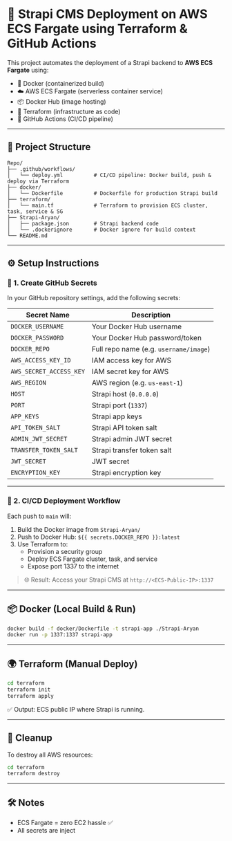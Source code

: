 # 🚀 Strapi CMS Deployment on AWS ECS Fargate using Terraform & GitHub Actions

This project automates the deployment of a Strapi backend to **AWS ECS Fargate** using:

- 🐳 Docker (containerized build)
- ☁️ AWS ECS Fargate (serverless container service)
- 📦 Docker Hub (image hosting)
- 🔧 Terraform (infrastructure as code)
- 🤖 GitHub Actions (CI/CD pipeline)

---

## 📁 Project Structure

```
Repo/
├── .github/workflows/
│   └── deploy.yml          # CI/CD pipeline: Docker build, push & deploy via Terraform
├── docker/
│   └── Dockerfile          # Dockerfile for production Strapi build
├── terraform/
│   └── main.tf             # Terraform to provision ECS cluster, task, service & SG
├── Strapi-Aryan/
│   ├── package.json        # Strapi backend code
│   └── .dockerignore       # Docker ignore for build context
└── README.md
```

---

## ⚙️ Setup Instructions

### 🔐 1. Create GitHub Secrets

In your GitHub repository settings, add the following secrets:

| Secret Name              | Description                             |
|--------------------------|-----------------------------------------|
| `DOCKER_USERNAME`        | Your Docker Hub username                |
| `DOCKER_PASSWORD`        | Your Docker Hub password/token          |
| `DOCKER_REPO`            | Full repo name (e.g. `username/image`)  |
| `AWS_ACCESS_KEY_ID`      | IAM access key for AWS                  |
| `AWS_SECRET_ACCESS_KEY`  | IAM secret key for AWS                  |
| `AWS_REGION`             | AWS region (e.g. `us-east-1`)           |
| `HOST`                   | Strapi host (`0.0.0.0`)                 |
| `PORT`                   | Strapi port (`1337`)                    |
| `APP_KEYS`               | Strapi app keys                         |
| `API_TOKEN_SALT`         | Strapi API token salt                   |
| `ADMIN_JWT_SECRET`       | Strapi admin JWT secret                 |
| `TRANSFER_TOKEN_SALT`    | Strapi transfer token salt              |
| `JWT_SECRET`             | JWT secret                              |
| `ENCRYPTION_KEY`         | Strapi encryption key                   |

---

### 🚀 2. CI/CD Deployment Workflow

Each push to `main` will:

1. Build the Docker image from `Strapi-Aryan/`
2. Push to Docker Hub: `${{ secrets.DOCKER_REPO }}:latest`
3. Use Terraform to:
   - Provision a security group
   - Deploy ECS Fargate cluster, task, and service
   - Expose port 1337 to the internet

> 🌐 Result: Access your Strapi CMS at `http://<ECS-Public-IP>:1337`

---

## 📦 Docker (Local Build & Run)

```bash
docker build -f docker/Dockerfile -t strapi-app ./Strapi-Aryan
docker run -p 1337:1337 strapi-app
```

---

## 🌍 Terraform (Manual Deploy)

```bash
cd terraform
terraform init
terraform apply
```

✅ Output: ECS public IP where Strapi is running.

---

## 🧼 Cleanup

To destroy all AWS resources:

```bash
cd terraform
terraform destroy
```

---

## 🛠️ Notes

- ECS Fargate = zero EC2 hassle ✅
- All secrets are inject

